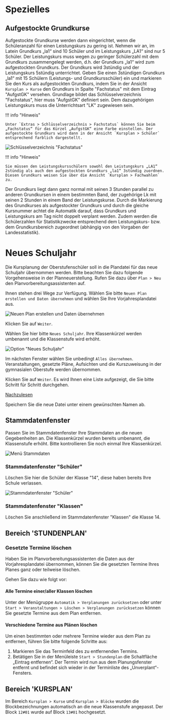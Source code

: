 
# Spezielles

## Aufgestockte Grundkurse

Aufgestockte Grundkurse werden dann eingerichtet, wenn die Schüleranzahl für einen Leistungskurs zu gering ist. Nehmen wir an, im Latein Grundkurs „la1“ sind 10 Schüler und im Leistungskurs „LA1“ sind nur 5 Schüler. Der Leistungskurs muss wegen zu geringer Schülerzahl mit dem Grundkurs zusammengelegt werden, d.h. der Grundkurs „la1“ wird zum aufgestockten Grundkurs. Der Grundkurs wird 3stündig und der Leistungskurs 5stündig unterrichtet. Geben Sie einen 3stündigen Grundkurs „la1“ mit 15 Schülern (Leistungs- und Grundkursschüler) ein und markieren Sie den Kurs als aufgestockten Grundkurs, indem Sie in der Ansicht `Kursplan > Kurse` den Grundkurs in Spalte "Fachstatus" mit dem Eintrag "AufgstGK" versehen. Grundlage bildet das Schlüsselverzeichnis "Fachstatus", hier muss "AufgstGK" definiert sein. Dem dazugehörigen Leistungskurs muss die Unterrichtsart "LK" zugewiesen sein.

!!! info "Hinweis"

    Unter `Extras > Schlüsselverzeichnis > Fachstatus` können Sie beim „Fachstatus“ für das Kürzel „AufgstGK“ eine Farbe einstellen. Der aufgestockte Grundkurs wird dann in der Ansicht `Kursplan > Schüler` entsprechend farblich dargestellt.

![Schlüsselverzeichnis "Fachstatus"](/assets/images/KP/KP_Fachstatus.png)

!!! info "Hinweis"

    Sie müssen den Leistungskursschülern sowohl den Leistungskurs „LA1“ 2stündig als auch den aufgestockten Grundkurs „la1“ 3stündig zuordnen. Diesen Grundkurs weisen Sie über die Ansicht `Kursplan > Fachwahlen` zu.

Der Grundkurs liegt dann ganz normal mit seinen 3 Stunden parallel zu anderen Grundkursen in einem bestimmten Band, der zugehörige Lk mit seinen 2 Stunden in einem Band der Leistungskurse.
Durch die Markierung des Grundkurses als aufgestockter Grundkurs und durch die gleiche Kursnummer achtet die Automatik darauf, dass Grundkurs und Leistungskurs am Tag nicht doppelt verplant werden. Zudem werden die Schülerzahlen für Statistikzwecke entsprechend dem Leistungskurs- bzw. dem Grundkursbereich zugeordnet (abhängig von den Vorgaben der Landesstatistik).

# Neues Schuljahr

Die Kursplanung der Oberstufenschüler soll in die Plandatei für das neue Schuljahr übernommen werden. Bitte beachten Sie dazu folgende Vorgehensweise in der Planneuerstellung. 
Rufen Sie dazu über `Plan > Neu` den Planvorbereitungsassistenten auf.

Ihnen stehen drei Wege zur Verfügung. Wählen Sie bitte ``Neuen Plan erstellen und Daten übernehmen`` und wählen Sie Ihre Vorjahresplandatei aus.

![Neuen Plan erstellen und Daten übernehmen](/assets/images/KP.neuesSJ.png)

Klicken Sie auf `Weiter`.

Wählen Sie hier bitte ``Neues Schuljahr``. Ihre Klassenkürzel werden umbenannt und die Klassenstufe wird erhöht.

![Option "Neues Schuljahr"](/assets/images/KP.neuesSJ02.png)

Im nächsten Fenster wählen Sie unbedingt ``Alles übernehmen``. Veranstaltungen, gesetzte Pläne, Aufsichten und die Kurszuweisung in der gymnasialen Oberstufe werden übernommen.

Klicken Sie auf `Weiter`. Es wird Ihnen eine Liste aufgezeigt, die Sie bitte Schritt für Schritt durchgehen.

[Nachzulesen](https://doc.davinci6-kb.stueber.de/sonstiges/schuljahreswechsel.html)

Speichern Sie die neue Datei unter einem gewünschten Namen ab.

## Stammdatenfenster

Passen Sie im Stammdatenfenster Ihre Stammdaten an die neuen Gegebenheiten an. Die Klassenkürzel wurden bereits umbenannt, die Klassenstufe erhöht. Bitte kontrollieren Sie noch einmal Ihre Klassenkürzel.

![Menü Stammdaten](/assets/images/KP.neuesSJ01.png)

### Stammdatenfenster "Schüler"

Löschen Sie hier die Schüler der Klasse "14", diese haben bereits Ihre Schule verlassen.

![Stammdatenfenster "Schüler"](/assets/images/KP.neuesSJ03.png)

### Stammdatenfenster "Klassen"

Löschen Sie anschließend im Stammdatenfenster "Klassen" die Klasse 14.

## Bereich 'STUNDENPLAN'

### Gesetzte Termine löschen

Haben Sie im Planvorbereitungsassistenten die Daten aus der Vorjahresplandatei übernommen, können Sie die gesetzten Termine Ihres Planes ganz oder teilweise löschen.

Gehen Sie dazu wie folgt vor:

#### Alle Termine einer/aller Klassen löschen

Unter der Menügruppe `Automatik > Verplanungen zurücksetzen` oder unter `Start > Veranstaltungen > Löschen > Verplanungen zurücksetzen` können Sie gesetzte Termine aus dem Plan entfernen.

#### Verschiedene Termine aus Plänen löschen

Um einen bestimmten oder mehrere Termine wieder aus dem Plan zu entfernen, führen Sie bitte folgende Schritte aus:

1. Markieren Sie das Terminfeld des zu entfernenden Termins. 
2. Betätigen Sie in der Menüleiste `Start > Stundenplan`  die Schaltfläche „Eintrag entfernen“.
Der Termin wird nun aus dem Planungsfenster entfernt und befindet sich wieder in der Terminliste des „Unverplant“-Fensters.

## Bereich 'KURSPLAN'

Im Bereich  `Kursplan > Kurse` und `Kursplan > Blöcke` wurden die Blockbezeichnungen automatisch an die neue Klassenstufe angepasst. Der Block ``12#01`` wurde auf Block ``13#01`` hochgesetzt.
